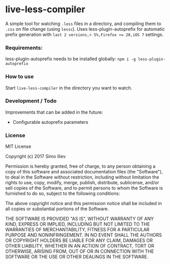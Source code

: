 # live-less-compiler

A simple tool for watching `.less` files in a directory,
and compiling them to `.css` on file change (using `lessc`).
Uses less-plugin-autoprefix for automatic prefix generation with `last 2 versions,> 5%,Firefox >= 20,iOS 7` settings.

### Requirements:

less-plugin-autoprefix needs to be installed globally:
`npm i -g less-plugin-autoprefix`


### How to use

Start `live-less-compiler` in the directory you want to watch.

### Development / Todo

Improvements that can be added in the future:

* Configurable autoprefix parameters

### License

MIT License

Copyright (c) 2017 Simo Iliev

Permission is hereby granted, free of charge, to any person obtaining a copy of this software and associated documentation files (the "Software"), to deal in the Software without restriction, including without limitation the rights to use, copy, modify, merge, publish, distribute, sublicense, and/or sell copies of the Software, and to permit persons to whom the Software is furnished to do so, subject to the following conditions:

The above copyright notice and this permission notice shall be included in all copies or substantial portions of the Software.

THE SOFTWARE IS PROVIDED "AS IS", WITHOUT WARRANTY OF ANY KIND, EXPRESS OR IMPLIED, INCLUDING BUT NOT LIMITED TO THE WARRANTIES OF MERCHANTABILITY, FITNESS FOR A PARTICULAR PURPOSE AND NONINFRINGEMENT. IN NO EVENT SHALL THE AUTHORS OR COPYRIGHT HOLDERS BE LIABLE FOR ANY CLAIM, DAMAGES OR OTHER LIABILITY, WHETHER IN AN ACTION OF CONTRACT, TORT OR OTHERWISE, ARISING FROM, OUT OF OR IN CONNECTION WITH THE SOFTWARE OR THE USE OR OTHER DEALINGS IN THE SOFTWARE.
